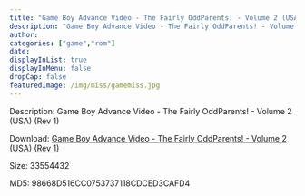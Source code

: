```yaml
---
title: "Game Boy Advance Video - The Fairly OddParents! - Volume 2 (USA) (Rev 1)"
description: "Game Boy Advance Video - The Fairly OddParents! - Volume 2 (USA) (Rev 1)"
author: 
categories: ["game","rom"]
date: 
displayInList: true
displayInMenu: false
dropCap: false
featuredImage: /img/miss/gamemiss.jpg
---
```


Description: Game Boy Advance Video - The Fairly OddParents! - Volume 2 (USA) (Rev 1)

Download: <a style="text-decoration:underline;" href="https://mega.nz/#!aKQU0awT!icUEo3Yd_KjXiqidaMlVkE_d9zlmjH4GssYgcpNtPvQ" target = "_blank" rel = "nofollow" > Game Boy Advance Video - The Fairly OddParents! - Volume 2 (USA) (Rev 1)</a>

Size: 33554432

MD5: 98668D516CC0753737118CDCED3CAFD4

